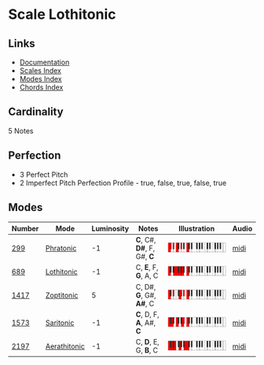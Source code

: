 # Scale Lothitonic

## Links

- [Documentation](README.md)
- [Scales Index](Scales.md)
- [Modes Index](Modes.md)
- [Chords Index](Chords.md)

## Cardinality

5 Notes

## Perfection

- 3 Perfect Pitch
- 2 Imperfect Pitch
Perfection Profile - true, false, true, false, true

## Modes

| Number | Mode | Luminosity | Notes | Illustration | Audio |
|--------|------|------------|-------|--------------|-------|
| [299](https://ianring.com/musictheory/scales/299) | [Phratonic](ModePhratonic.md) | -1 | **C**, C#, **D#**, F, G#, **C** | ![CNaturalPhratonic](ModeCNaturalPhratonic.png) | [midi](https://github.com/edipermadi/music/blob/main/docs/ModeCNaturalPhratonic.mid?raw=true) | 
| [689](https://ianring.com/musictheory/scales/689) | [Lothitonic](ModeLothitonic.md) | -1 | C, **E**, F, **G**, A, C | ![CNaturalLothitonic](ModeCNaturalLothitonic.png) | [midi](https://github.com/edipermadi/music/blob/main/docs/ModeCNaturalLothitonic.mid?raw=true) | 
| [1417](https://ianring.com/musictheory/scales/1417) | [Zoptitonic](ModeZoptitonic.md) | 5 | C, D#, **G**, G#, **A#**, C | ![CNaturalZoptitonic](ModeCNaturalZoptitonic.png) | [midi](https://github.com/edipermadi/music/blob/main/docs/ModeCNaturalZoptitonic.mid?raw=true) | 
| [1573](https://ianring.com/musictheory/scales/1573) | [Saritonic](ModeSaritonic.md) | -1 | **C**, D, F, **A**, A#, **C** | ![CNaturalSaritonic](ModeCNaturalSaritonic.png) | [midi](https://github.com/edipermadi/music/blob/main/docs/ModeCNaturalSaritonic.mid?raw=true) | 
| [2197](https://ianring.com/musictheory/scales/2197) | [Aerathitonic](ModeAerathitonic.md) | -1 | C, **D**, E, G, **B**, C | ![CNaturalAerathitonic](ModeCNaturalAerathitonic.png) | [midi](https://github.com/edipermadi/music/blob/main/docs/ModeCNaturalAerathitonic.mid?raw=true) | 
